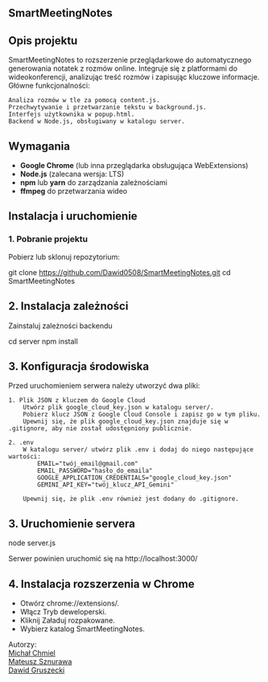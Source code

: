 ## SmartMeetingNotes

## Opis projektu

SmartMeetingNotes to rozszerzenie przeglądarkowe do automatycznego generowania notatek z rozmów online. Integruje się z platformami do wideokonferencji, analizując treść rozmów i zapisując kluczowe informacje.
Główne funkcjonalności:

    Analiza rozmów w tle za pomocą content.js.
    Przechwytywanie i przetwarzanie tekstu w background.js.
    Interfejs użytkownika w popup.html.
    Backend w Node.js, obsługiwany w katalogu server.

## Wymagania
- **Google Chrome** (lub inna przeglądarka obsługująca WebExtensions)
- **Node.js** (zalecana wersja: LTS)
- **npm** lub **yarn** do zarządzania zależnościami
- **ffmpeg** do przetwarzania wideo

## Instalacja i uruchomienie

### 1. Pobranie projektu
Pobierz lub sklonuj repozytorium:

git clone https://github.com/Dawid0508/SmartMeetingNotes.git
cd SmartMeetingNotes

## 2. Instalacja zależności
Zainstaluj zależności backendu

cd server
npm install

## 3. Konfiguracja środowiska
Przed uruchomieniem serwera należy utworzyć dwa pliki:

    1. Plik JSON z kluczem do Google Cloud
        Utwórz plik google_cloud_key.json w katalogu server/.
        Pobierz klucz JSON z Google Cloud Console i zapisz go w tym pliku.
        Upewnij się, że plik google_cloud_key.json znajduje się w .gitignore, aby nie został udostępniony publicznie.
    
    2. .env
        W katalogu server/ utwórz plik .env i dodaj do niego następujące wartości:
            EMAIL="twój_email@gmail.com"
            EMAIL_PASSWORD="hasło_do_emaila"
            GOOGLE_APPLICATION_CREDENTIALS="google_cloud_key.json"
            GEMINI_API_KEY="twój_klucz_API_Gemini"
        
        Upewnij się, że plik .env również jest dodany do .gitignore.


## 3. Uruchomienie servera

node server.js

Serwer powinien uruchomić się na http://localhost:3000/

## 4. Instalacja rozszerzenia w Chrome
 
 - Otwórz chrome://extensions/.
 - Włącz Tryb deweloperski.
 - Kliknij Załaduj rozpakowane.
 - Wybierz katalog SmartMeetingNotes.


Autorzy: <br />
[Michał Chmiel](https://github.com/Spren3) <br />
[Mateusz Sznurawa](https://github.com/mateusznu) <br />
[Dawid Gruszecki](https://github.com/Dawid0508) <br />
